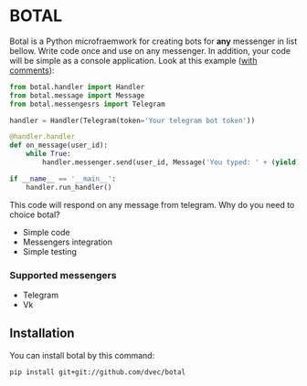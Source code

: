 # BOTAL
Botal is a Python microfraemwork for creating bots for **any** messenger in list bellow. Write code once and use on any messenger. In addition, your code will be simple as a console application. Look at this example ([with comments](https://github.com/dvec/botal/tree/master/examples/helloworld/helloworld.py)):
```python
from botal.handler import Handler
from botal.message import Message
from botal.messengesrs import Telegram

handler = Handler(Telegram(token='Your telegram bot token'))

@handler.handler
def on_message(user_id):
    while True:
        handler.messenger.send(user_id, Message('You typed: ' + (yield).text))

if __name__ == '__main__':
    handler.run_handler()
```
This code will respond on any message from telegram. Why do you need to choice botal?
* Simple code
* Messengers integration
* Simple testing

### Supported messengers
* Telegram
* Vk

## Installation
You can install botal by this command:
```
pip install git+git://github.com/dvec/botal
```
